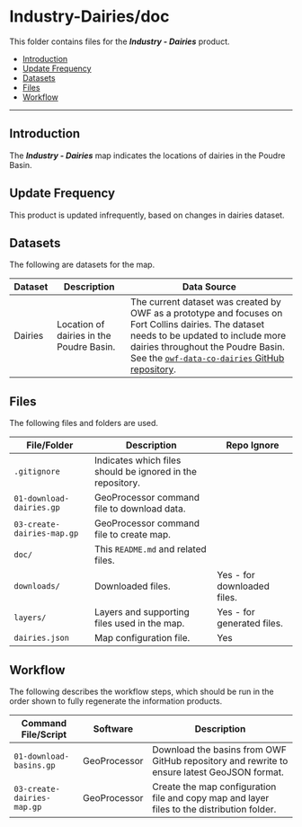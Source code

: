 # Industry-Dairies/doc #

This folder contains files for the ***Industry - Dairies*** product.

* [Introduction](#introduction)
* [Update Frequency](#update-frequency)
* [Datasets](#datasets)
* [Files](#files)
* [Workflow](#workflow)

-----------------------------

## Introduction ##

The ***Industry - Dairies*** map indicates the locations of dairies in the Poudre Basin.

## Update Frequency ##

This product is updated infrequently,
based on changes in dairies dataset.

## Datasets ##

The following are datasets for the map.

| **Dataset** | **Description** | **Data Source** |
| -- | -- | -- |
| Dairies | Location of dairies in the Poudre Basin. | The current dataset was created by OWF as a prototype and focuses on Fort Collins dairies.  The dataset needs to be updated to include more dairies throughout the Poudre Basin.  See the [`owf-data-co-dairies` GitHub repository](https://github.com/OpenWaterFoundation/owf-data-co-dairies). |

## Files ##

The following files and folders are used.

| **File/Folder** | **Description** | **Repo Ignore** |
| -- | -- | -- |
| `.gitignore` | Indicates which files should be ignored in the repository. | |
| `01-download-dairies.gp` | GeoProcessor command file to download data. | |
| `03-create-dairies-map.gp` | GeoProcessor command file to create map. |
| `doc/` | This `README.md` and related files. | |
| `downloads/` | Downloaded files. | Yes - for downloaded files. |
| `layers/` | Layers and supporting files used in the map. | Yes - for generated files. |
| `dairies.json` | Map configuration file. | Yes |

## Workflow ##

The following describes the workflow steps, which should be run in the order shown to fully regenerate the information products.

| **Command File/Script** | **Software** | **Description** |
| -- | -- | -- |
| `01-download-basins.gp` | GeoProcessor | Download the basins from OWF GitHub repository and rewrite to ensure latest GeoJSON format. |
| `03-create-dairies-map.gp` | GeoProcessor | Create the map configuration file and copy map and layer files to the distribution folder. |
